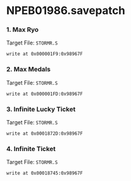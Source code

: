 # NPEB01986.savepatch

### 1. Max Ryo

Target File: `STORMR.S`

```
write at 0x000001F9:0x98967F
```

### 2. Max Medals

Target File: `STORMR.S`

```
write at 0x000001FD:0x98967F
```

### 3. Infinite Lucky Ticket

Target File: `STORMR.S`

```
write at 0x0001872D:0x98967F
```

### 4. Infinite Ticket

Target File: `STORMR.S`

```
write at 0x00018745:0x98967F
```

